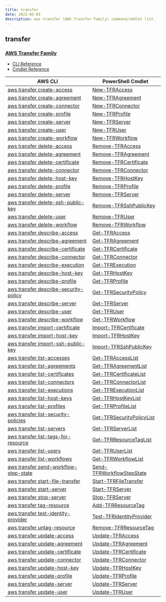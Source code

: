 ```yaml
---
title: transfer
date: 2023-05-01
description: aws transfer (AWS Transfer Family) command/cmdlet list.
---
```


## transfer

### [AWS Transfer Family](https://aws.amazon.com/aws-transfer-family/)

* [CLI Reference](https://docs.aws.amazon.com/cli/latest/reference/transfer/index.html)
* [Cmdlet Reference](https://docs.aws.amazon.com/powershell/latest/reference/items/AWS_Transfer_for_SFTP_cmdlets.html)

|AWS CLI|PowerShell Cmdlet|
|----|----|
|[aws transfer create-access](https://docs.aws.amazon.com/cli/latest/reference/transfer/create-access.html)|[New-TFRAccess](https://docs.aws.amazon.com/powershell/latest/reference/items/New-TFRAccess.html)|
|[aws transfer create-agreement](https://docs.aws.amazon.com/cli/latest/reference/transfer/create-agreement.html)|[New-TFRAgreement](https://docs.aws.amazon.com/powershell/latest/reference/items/New-TFRAgreement.html)|
|[aws transfer create-connector](https://docs.aws.amazon.com/cli/latest/reference/transfer/create-connector.html)|[New-TFRConnector](https://docs.aws.amazon.com/powershell/latest/reference/items/New-TFRConnector.html)|
|[aws transfer create-profile](https://docs.aws.amazon.com/cli/latest/reference/transfer/create-profile.html)|[New-TFRProfile](https://docs.aws.amazon.com/powershell/latest/reference/items/New-TFRProfile.html)|
|[aws transfer create-server](https://docs.aws.amazon.com/cli/latest/reference/transfer/create-server.html)|[New-TFRServer](https://docs.aws.amazon.com/powershell/latest/reference/items/New-TFRServer.html)|
|[aws transfer create-user](https://docs.aws.amazon.com/cli/latest/reference/transfer/create-user.html)|[New-TFRUser](https://docs.aws.amazon.com/powershell/latest/reference/items/New-TFRUser.html)|
|[aws transfer create-workflow](https://docs.aws.amazon.com/cli/latest/reference/transfer/create-workflow.html)|[New-TFRWorkflow](https://docs.aws.amazon.com/powershell/latest/reference/items/New-TFRWorkflow.html)|
|[aws transfer delete-access](https://docs.aws.amazon.com/cli/latest/reference/transfer/delete-access.html)|[Remove-TFRAccess](https://docs.aws.amazon.com/powershell/latest/reference/items/Remove-TFRAccess.html)|
|[aws transfer delete-agreement](https://docs.aws.amazon.com/cli/latest/reference/transfer/delete-agreement.html)|[Remove-TFRAgreement](https://docs.aws.amazon.com/powershell/latest/reference/items/Remove-TFRAgreement.html)|
|[aws transfer delete-certificate](https://docs.aws.amazon.com/cli/latest/reference/transfer/delete-certificate.html)|[Remove-TFRCertificate](https://docs.aws.amazon.com/powershell/latest/reference/items/Remove-TFRCertificate.html)|
|[aws transfer delete-connector](https://docs.aws.amazon.com/cli/latest/reference/transfer/delete-connector.html)|[Remove-TFRConnector](https://docs.aws.amazon.com/powershell/latest/reference/items/Remove-TFRConnector.html)|
|[aws transfer delete-host-key](https://docs.aws.amazon.com/cli/latest/reference/transfer/delete-host-key.html)|[Remove-TFRHostKey](https://docs.aws.amazon.com/powershell/latest/reference/items/Remove-TFRHostKey.html)|
|[aws transfer delete-profile](https://docs.aws.amazon.com/cli/latest/reference/transfer/delete-profile.html)|[Remove-TFRProfile](https://docs.aws.amazon.com/powershell/latest/reference/items/Remove-TFRProfile.html)|
|[aws transfer delete-server](https://docs.aws.amazon.com/cli/latest/reference/transfer/delete-server.html)|[Remove-TFRServer](https://docs.aws.amazon.com/powershell/latest/reference/items/Remove-TFRServer.html)|
|[aws transfer delete-ssh-public-key](https://docs.aws.amazon.com/cli/latest/reference/transfer/delete-ssh-public-key.html)|[Remove-TFRSshPublicKey](https://docs.aws.amazon.com/powershell/latest/reference/items/Remove-TFRSshPublicKey.html)|
|[aws transfer delete-user](https://docs.aws.amazon.com/cli/latest/reference/transfer/delete-user.html)|[Remove-TFRUser](https://docs.aws.amazon.com/powershell/latest/reference/items/Remove-TFRUser.html)|
|[aws transfer delete-workflow](https://docs.aws.amazon.com/cli/latest/reference/transfer/delete-workflow.html)|[Remove-TFRWorkflow](https://docs.aws.amazon.com/powershell/latest/reference/items/Remove-TFRWorkflow.html)|
|[aws transfer describe-access](https://docs.aws.amazon.com/cli/latest/reference/transfer/describe-access.html)|[Get-TFRAccess](https://docs.aws.amazon.com/powershell/latest/reference/items/Get-TFRAccess.html)|
|[aws transfer describe-agreement](https://docs.aws.amazon.com/cli/latest/reference/transfer/describe-agreement.html)|[Get-TFRAgreement](https://docs.aws.amazon.com/powershell/latest/reference/items/Get-TFRAgreement.html)|
|[aws transfer describe-certificate](https://docs.aws.amazon.com/cli/latest/reference/transfer/describe-certificate.html)|[Get-TFRCertificate](https://docs.aws.amazon.com/powershell/latest/reference/items/Get-TFRCertificate.html)|
|[aws transfer describe-connector](https://docs.aws.amazon.com/cli/latest/reference/transfer/describe-connector.html)|[Get-TFRConnector](https://docs.aws.amazon.com/powershell/latest/reference/items/Get-TFRConnector.html)|
|[aws transfer describe-execution](https://docs.aws.amazon.com/cli/latest/reference/transfer/describe-execution.html)|[Get-TFRExecution](https://docs.aws.amazon.com/powershell/latest/reference/items/Get-TFRExecution.html)|
|[aws transfer describe-host-key](https://docs.aws.amazon.com/cli/latest/reference/transfer/describe-host-key.html)|[Get-TFRHostKey](https://docs.aws.amazon.com/powershell/latest/reference/items/Get-TFRHostKey.html)|
|[aws transfer describe-profile](https://docs.aws.amazon.com/cli/latest/reference/transfer/describe-profile.html)|[Get-TFRProfile](https://docs.aws.amazon.com/powershell/latest/reference/items/Get-TFRProfile.html)|
|[aws transfer describe-security-policy](https://docs.aws.amazon.com/cli/latest/reference/transfer/describe-security-policy.html)|[Get-TFRSecurityPolicy](https://docs.aws.amazon.com/powershell/latest/reference/items/Get-TFRSecurityPolicy.html)|
|[aws transfer describe-server](https://docs.aws.amazon.com/cli/latest/reference/transfer/describe-server.html)|[Get-TFRServer](https://docs.aws.amazon.com/powershell/latest/reference/items/Get-TFRServer.html)|
|[aws transfer describe-user](https://docs.aws.amazon.com/cli/latest/reference/transfer/describe-user.html)|[Get-TFRUser](https://docs.aws.amazon.com/powershell/latest/reference/items/Get-TFRUser.html)|
|[aws transfer describe-workflow](https://docs.aws.amazon.com/cli/latest/reference/transfer/describe-workflow.html)|[Get-TFRWorkflow](https://docs.aws.amazon.com/powershell/latest/reference/items/Get-TFRWorkflow.html)|
|[aws transfer import-certificate](https://docs.aws.amazon.com/cli/latest/reference/transfer/import-certificate.html)|[Import-TFRCertificate](https://docs.aws.amazon.com/powershell/latest/reference/items/Import-TFRCertificate.html)|
|[aws transfer import-host-key](https://docs.aws.amazon.com/cli/latest/reference/transfer/import-host-key.html)|[Import-TFRHostKey](https://docs.aws.amazon.com/powershell/latest/reference/items/Import-TFRHostKey.html)|
|[aws transfer import-ssh-public-key](https://docs.aws.amazon.com/cli/latest/reference/transfer/import-ssh-public-key.html)|[Import-TFRSshPublicKey](https://docs.aws.amazon.com/powershell/latest/reference/items/Import-TFRSshPublicKey.html)|
|[aws transfer list-accesses](https://docs.aws.amazon.com/cli/latest/reference/transfer/list-accesses.html)|[Get-TFRAccessList](https://docs.aws.amazon.com/powershell/latest/reference/items/Get-TFRAccessList.html)|
|[aws transfer list-agreements](https://docs.aws.amazon.com/cli/latest/reference/transfer/list-agreements.html)|[Get-TFRAgreementList](https://docs.aws.amazon.com/powershell/latest/reference/items/Get-TFRAgreementList.html)|
|[aws transfer list-certificates](https://docs.aws.amazon.com/cli/latest/reference/transfer/list-certificates.html)|[Get-TFRCertificateList](https://docs.aws.amazon.com/powershell/latest/reference/items/Get-TFRCertificateList.html)|
|[aws transfer list-connectors](https://docs.aws.amazon.com/cli/latest/reference/transfer/list-connectors.html)|[Get-TFRConnectorList](https://docs.aws.amazon.com/powershell/latest/reference/items/Get-TFRConnectorList.html)|
|[aws transfer list-executions](https://docs.aws.amazon.com/cli/latest/reference/transfer/list-executions.html)|[Get-TFRExecutionList](https://docs.aws.amazon.com/powershell/latest/reference/items/Get-TFRExecutionList.html)|
|[aws transfer list-host-keys](https://docs.aws.amazon.com/cli/latest/reference/transfer/list-host-keys.html)|[Get-TFRHostKeyList](https://docs.aws.amazon.com/powershell/latest/reference/items/Get-TFRHostKeyList.html)|
|[aws transfer list-profiles](https://docs.aws.amazon.com/cli/latest/reference/transfer/list-profiles.html)|[Get-TFRProfileList](https://docs.aws.amazon.com/powershell/latest/reference/items/Get-TFRProfileList.html)|
|[aws transfer list-security-policies](https://docs.aws.amazon.com/cli/latest/reference/transfer/list-security-policies.html)|[Get-TFRSecurityPolicyList](https://docs.aws.amazon.com/powershell/latest/reference/items/Get-TFRSecurityPolicyList.html)|
|[aws transfer list-servers](https://docs.aws.amazon.com/cli/latest/reference/transfer/list-servers.html)|[Get-TFRServerList](https://docs.aws.amazon.com/powershell/latest/reference/items/Get-TFRServerList.html)|
|[aws transfer list-tags-for-resource](https://docs.aws.amazon.com/cli/latest/reference/transfer/list-tags-for-resource.html)|[Get-TFRResourceTagList](https://docs.aws.amazon.com/powershell/latest/reference/items/Get-TFRResourceTagList.html)|
|[aws transfer list-users](https://docs.aws.amazon.com/cli/latest/reference/transfer/list-users.html)|[Get-TFRUserList](https://docs.aws.amazon.com/powershell/latest/reference/items/Get-TFRUserList.html)|
|[aws transfer list-workflows](https://docs.aws.amazon.com/cli/latest/reference/transfer/list-workflows.html)|[Get-TFRWorkflowList](https://docs.aws.amazon.com/powershell/latest/reference/items/Get-TFRWorkflowList.html)|
|[aws transfer send-workflow-step-state](https://docs.aws.amazon.com/cli/latest/reference/transfer/send-workflow-step-state.html)|[Send-TFRWorkflowStepState](https://docs.aws.amazon.com/powershell/latest/reference/items/Send-TFRWorkflowStepState.html)|
|[aws transfer start-file-transfer](https://docs.aws.amazon.com/cli/latest/reference/transfer/start-file-transfer.html)|[Start-TFRFileTransfer](https://docs.aws.amazon.com/powershell/latest/reference/items/Start-TFRFileTransfer.html)|
|[aws transfer start-server](https://docs.aws.amazon.com/cli/latest/reference/transfer/start-server.html)|[Start-TFRServer](https://docs.aws.amazon.com/powershell/latest/reference/items/Start-TFRServer.html)|
|[aws transfer stop-server](https://docs.aws.amazon.com/cli/latest/reference/transfer/stop-server.html)|[Stop-TFRServer](https://docs.aws.amazon.com/powershell/latest/reference/items/Stop-TFRServer.html)|
|[aws transfer tag-resource](https://docs.aws.amazon.com/cli/latest/reference/transfer/tag-resource.html)|[Add-TFRResourceTag](https://docs.aws.amazon.com/powershell/latest/reference/items/Add-TFRResourceTag.html)|
|[aws transfer test-identity-provider](https://docs.aws.amazon.com/cli/latest/reference/transfer/test-identity-provider.html)|[Test-TFRIdentityProvider](https://docs.aws.amazon.com/powershell/latest/reference/items/Test-TFRIdentityProvider.html)|
|[aws transfer untag-resource](https://docs.aws.amazon.com/cli/latest/reference/transfer/untag-resource.html)|[Remove-TFRResourceTag](https://docs.aws.amazon.com/powershell/latest/reference/items/Remove-TFRResourceTag.html)|
|[aws transfer update-access](https://docs.aws.amazon.com/cli/latest/reference/transfer/update-access.html)|[Update-TFRAccess](https://docs.aws.amazon.com/powershell/latest/reference/items/Update-TFRAccess.html)|
|[aws transfer update-agreement](https://docs.aws.amazon.com/cli/latest/reference/transfer/update-agreement.html)|[Update-TFRAgreement](https://docs.aws.amazon.com/powershell/latest/reference/items/Update-TFRAgreement.html)|
|[aws transfer update-certificate](https://docs.aws.amazon.com/cli/latest/reference/transfer/update-certificate.html)|[Update-TFRCertificate](https://docs.aws.amazon.com/powershell/latest/reference/items/Update-TFRCertificate.html)|
|[aws transfer update-connector](https://docs.aws.amazon.com/cli/latest/reference/transfer/update-connector.html)|[Update-TFRConnector](https://docs.aws.amazon.com/powershell/latest/reference/items/Update-TFRConnector.html)|
|[aws transfer update-host-key](https://docs.aws.amazon.com/cli/latest/reference/transfer/update-host-key.html)|[Update-TFRHostKey](https://docs.aws.amazon.com/powershell/latest/reference/items/Update-TFRHostKey.html)|
|[aws transfer update-profile](https://docs.aws.amazon.com/cli/latest/reference/transfer/update-profile.html)|[Update-TFRProfile](https://docs.aws.amazon.com/powershell/latest/reference/items/Update-TFRProfile.html)|
|[aws transfer update-server](https://docs.aws.amazon.com/cli/latest/reference/transfer/update-server.html)|[Update-TFRServer](https://docs.aws.amazon.com/powershell/latest/reference/items/Update-TFRServer.html)|
|[aws transfer update-user](https://docs.aws.amazon.com/cli/latest/reference/transfer/update-user.html)|[Update-TFRUser](https://docs.aws.amazon.com/powershell/latest/reference/items/Update-TFRUser.html)|

